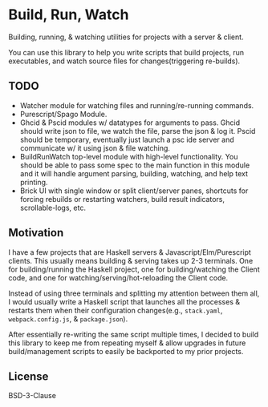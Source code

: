 # Build, Run, Watch

Building, running, & watching utilities for projects with a server & client.

You can use this library to help you write scripts that build projects, run
executables, and watch source files for changes(triggering re-builds).


## TODO

* Watcher module for watching files and running/re-running commands.
* Purescript/Spago Module.
* Ghcid & Pscid modules w/ datatypes for arguments to pass. Ghcid should write
  json to file, we watch the file, parse the json & log it. Pscid should be
  temporary, eventually just launch a psc ide server and communicate w/ it
  using json & file watching.
* BuildRunWatch top-level module with high-level functionality. You should be
  able to pass some spec to the main function in this module and it will handle
  argument parsing, building, watching, and help text printing.
* Brick UI with single window or split client/server panes, shortcuts for
  forcing rebuilds or restarting watchers, build result indicators,
  scrollable-logs, etc.


## Motivation

I have a few projects that are Haskell servers & Javascript/Elm/Purescript
clients. This usually means building & serving takes up 2-3 terminals. One for
building/running the Haskell project, one for building/watching the Client
code, and one for watching/serving/hot-reloading the Client code. 

Instead of using three terminals and splitting my attention between them all, I
would usually write a Haskell script that launches all the processes & restarts
them when their configuration changes(e.g., `stack.yaml`, `webpack.config.js`,
& `package.json`). 

After essentially re-writing the same script multiple times, I decided to build
this library to keep me from repeating myself & allow upgrades in future
build/management scripts to easily be backported to my prior projects.


## License

BSD-3-Clause
